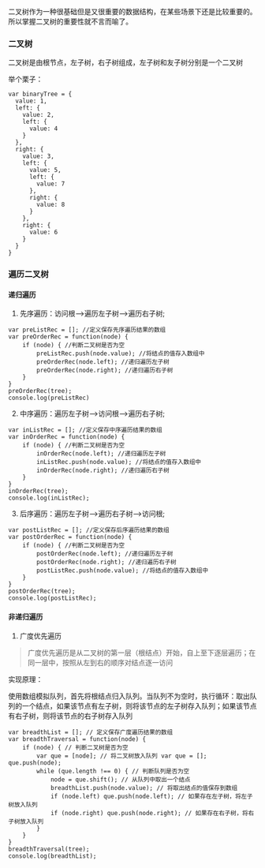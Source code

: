 二叉树作为一种很基础但是又很重要的数据结构，在某些场景下还是比较重要的。所以掌握二叉树的重要性就不言而喻了。

### 二叉树
二叉树是由根节点，左子树，右子树组成，左子树和友子树分别是一个二叉树

举个栗子：
```
var binaryTree = {
  value: 1,
  left: {
    value: 2,
    left: {
      value: 4
    }
  },
  right: {
    value: 3,
    left: {
      value: 5,
      left: {
        value: 7
      },
      right: {
        value: 8
      }
    },
    right: {
      value: 6
    }
  }
}
```

### 遍历二叉树
#### 递归遍历
1. 先序遍历：访问根–>遍历左子树–>遍历右子树;
```
var preListRec = []; //定义保存先序遍历结果的数组
var preOrderRec = function(node) {
    if (node) { //判断二叉树是否为空
        preListRec.push(node.value); //将结点的值存入数组中
        preOrderRec(node.left); //递归遍历左子树
        preOrderRec(node.right); //递归遍历右子树
    }
}
preOrderRec(tree);
console.log(preListRec)
```

2. 中序遍历：遍历左子树–>访问根–>遍历右子树;
```
var inListRec = []; //定义保存中序遍历结果的数组
var inOrderRec = function(node) {
    if (node) { //判断二叉树是否为空
        inOrderRec(node.left); //递归遍历左子树
        inListRec.push(node.value); //将结点的值存入数组中
        inOrderRec(node.right); //递归遍历右子树
    }
}
inOrderRec(tree);
console.log(inListRec);
```
3. 后序遍历：遍历左子树–>遍历右子树–>访问根;
```
var postListRec = []; //定义保存后序遍历结果的数组
var postOrderRec = function(node) {
    if (node) { //判断二叉树是否为空
        postOrderRec(node.left); //递归遍历左子树
        postOrderRec(node.right); //递归遍历右子树
        postListRec.push(node.value); //将结点的值存入数组中
    }
}
postOrderRec(tree);
console.log(postListRec);
```

#### 非递归遍历
1. 广度优先遍历

> 广度优先遍历是从二叉树的第一层（根结点）开始，自上至下逐层遍历；在同一层中，按照从左到右的顺序对结点逐一访问

实现原理：

使用数组模拟队列，首先将根结点归入队列。当队列不为空时，执行循环：取出队列的一个结点，如果该节点有左子树，则将该节点的左子树存入队列；如果该节点有右子树，则将该节点的右子树存入队列
```
var breadthList = []; // 定义保存广度遍历结果的数组
var breadthTraversal = function(node) {
    if (node) { // 判断二叉树是否为空
        var que = [node]; // 将二叉树放入队列 var que = []; que.push(node);
        while (que.length !== 0) { // 判断队列是否为空
            node = que.shift(); // 从队列中取出一个结点
            breadthList.push(node.value); // 将取出结点的值保存到数组
            if (node.left) que.push(node.left); // 如果存在左子树，将左子树放入队列
            if (node.right) que.push(node.right); // 如果存在右子树，将右子树放入队列
        }
    }
}
breadthTraversal(tree);
console.log(breadthList);
```

